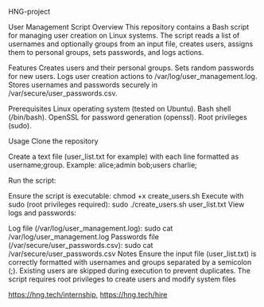HNG-project

User Management Script
Overview This repository contains a Bash script for managing user creation on Linux systems. The script reads a list of usernames and optionally groups from an input file, creates users, assigns them to personal groups, sets passwords, and logs actions.

Features
Creates users and their personal groups. Sets random passwords for new users. Logs user creation actions to /var/log/user_management.log. Stores usernames and passwords securely in /var/secure/user_passwords.csv.

Prerequisites
Linux operating system (tested on Ubuntu). Bash shell (/bin/bash). OpenSSL for password generation (openssl). Root privileges (sudo).

Usage
Clone the repository

Create a text file (user_list.txt for example) with each line formatted as username;group.
Example: alice;admin bob;users charlie;

Run the script:

Ensure the script is executable:
chmod +x create_users.sh Execute with sudo (root privileges required): sudo ./create_users.sh user_list.txt View logs and passwords:

Log file (/var/log/user_management.log):
sudo cat /var/log/user_management.log Passwords file (/var/secure/user_passwords.csv): sudo cat /var/secure/user_passwords.csv Notes Ensure the input file (user_list.txt) is correctly formatted with usernames and groups separated by a semicolon (;). Existing users are skipped during execution to prevent duplicates. The script requires root privileges to create users and modify system files

https://hng.tech/internship, https://hng.tech/hire
